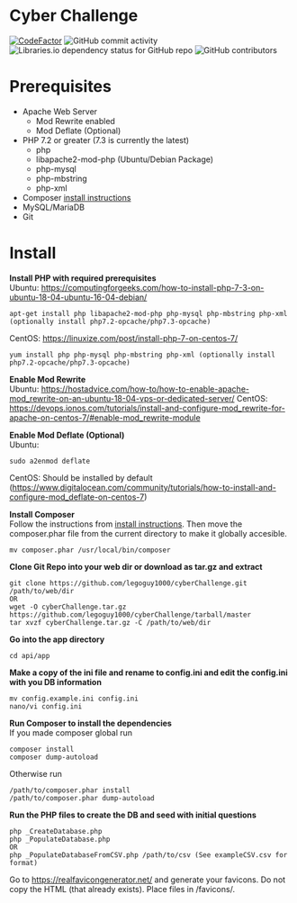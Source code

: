 # Cyber Challenge
[![CodeFactor](https://www.codefactor.io/repository/github/legoguy1000/cyberchallenge/badge/master)](https://www.codefactor.io/repository/github/legoguy1000/cyberchallenge/overview/master)
![GitHub commit activity](https://img.shields.io/github/commit-activity/m/legoguy1000/cyberChallenge)
![Libraries.io dependency status for GitHub repo](https://img.shields.io/librariesio/github/legoguy1000/cyberChallenge)
![GitHub contributors](https://img.shields.io/github/contributors/legoguy1000/cyberChallenge)
# Prerequisites
* Apache Web Server
  * Mod Rewrite enabled
  * Mod Deflate (Optional)
* PHP 7.2 or greater (7.3 is currently the latest)
  * php
  * libapache2-mod-php (Ubuntu/Debian Package)
  * php-mysql
  * php-mbstring
  * php-xml
* Composer [install instructions](https://getcomposer.org/download/)
* MySQL/MariaDB
* Git

# Install

**Install PHP with required prerequisites**  
Ubuntu: https://computingforgeeks.com/how-to-install-php-7-3-on-ubuntu-18-04-ubuntu-16-04-debian/
```
apt-get install php libapache2-mod-php php-mysql php-mbstring php-xml (optionally install php7.2-opcache/php7.3-opcache)
````
CentOS: https://linuxize.com/post/install-php-7-on-centos-7/  
```
yum install php php-mysql php-mbstring php-xml (optionally install php7.2-opcache/php7.3-opcache)
```

**Enable Mod Rewrite**  
Ubuntu: https://hostadvice.com/how-to/how-to-enable-apache-mod_rewrite-on-an-ubuntu-18-04-vps-or-dedicated-server/
CentOS: https://devops.ionos.com/tutorials/install-and-configure-mod_rewrite-for-apache-on-centos-7/#enable-mod_rewrite-module

**Enable Mod Deflate (Optional)**  
Ubuntu:
```
sudo a2enmod deflate
```
CentOS: Should be installed by default (https://www.digitalocean.com/community/tutorials/how-to-install-and-configure-mod_deflate-on-centos-7)  

**Install Composer**  
Follow the instructions from [install instructions](https://getcomposer.org/download/).  Then move the composer.phar file from the current directory to make it globally accesible.
```
mv composer.phar /usr/local/bin/composer
```

**Clone Git Repo into your web dir or download as tar.gz and extract**
```
git clone https://github.com/legoguy1000/cyberChallenge.git /path/to/web/dir
OR
wget -O cyberChallenge.tar.gz https://github.com/legoguy1000/cyberChallenge/tarball/master
tar xvzf cyberChallenge.tar.gz -C /path/to/web/dir
```

**Go into the app directory**
```
cd api/app
```

**Make a copy of the ini file and rename to config.ini and edit the config.ini with you DB information**
```
mv config.example.ini config.ini
nano/vi config.ini
```

**Run Composer to install the dependencies**  
If you made composer global run
```
composer install
composer dump-autoload
```
Otherwise run
```
/path/to/composer.phar install
/path/to/composer.phar dump-autoload
```

**Run the PHP files to create the DB and seed with initial questions**
```
php _CreateDatabase.php
php _PopulateDatabase.php
OR
php _PopulateDatabaseFromCSV.php /path/to/csv (See exampleCSV.csv for format)
```
Go to https://realfavicongenerator.net/ and generate your favicons.  Do not copy the HTML (that already exists). Place files in /favicons/.
